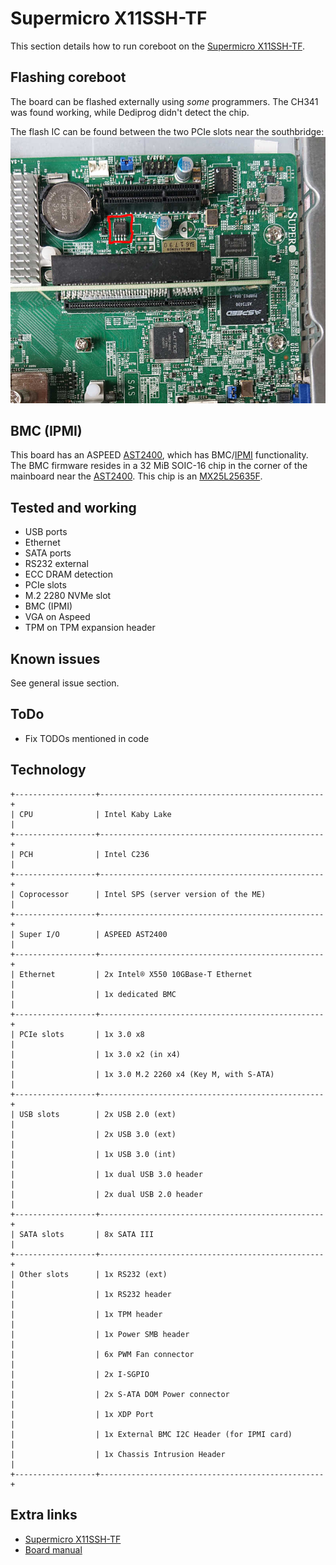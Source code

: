 # Supermicro X11SSH-TF

This section details how to run coreboot on the [Supermicro X11SSH-TF].

## Flashing coreboot

The board can be flashed externally using *some* programmers. The CH341 was found working, while
Dediprog didn't detect the chip.

The flash IC can be found between the two PCIe slots near the southbridge:
![](x11ssh-tf_flash.jpg)

## BMC (IPMI)

This board has an ASPEED [AST2400], which has BMC/[IPMI] functionality. The BMC firmware resides
in a 32 MiB SOIC-16 chip in the corner of the mainboard near the [AST2400]. This chip is an
[MX25L25635F].

## Tested and working

- USB ports
- Ethernet
- SATA ports
- RS232 external
- ECC DRAM detection
- PCIe slots
- M.2 2280 NVMe slot
- BMC (IPMI)
- VGA on Aspeed
- TPM on TPM expansion header

## Known issues

See general issue section.

## ToDo

- Fix TODOs mentioned in code

## Technology

```eval_rst
+------------------+--------------------------------------------------+
| CPU              | Intel Kaby Lake                                  |
+------------------+--------------------------------------------------+
| PCH              | Intel C236                                       |
+------------------+--------------------------------------------------+
| Coprocessor      | Intel SPS (server version of the ME)             |
+------------------+--------------------------------------------------+
| Super I/O        | ASPEED AST2400                                   |
+------------------+--------------------------------------------------+
| Ethernet         | 2x Intel® X550 10GBase-T Ethernet                |
|                  | 1x dedicated BMC                                 |
+------------------+--------------------------------------------------+
| PCIe slots       | 1x 3.0 x8                                        |
|                  | 1x 3.0 x2 (in x4)                                |
|                  | 1x 3.0 M.2 2260 x4 (Key M, with S-ATA)           |
+------------------+--------------------------------------------------+
| USB slots        | 2x USB 2.0 (ext)                                 |
|                  | 2x USB 3.0 (ext)                                 |
|                  | 1x USB 3.0 (int)                                 |
|                  | 1x dual USB 3.0 header                           |
|                  | 2x dual USB 2.0 header                           |
+------------------+--------------------------------------------------+
| SATA slots       | 8x SATA III                                      |
+------------------+--------------------------------------------------+
| Other slots      | 1x RS232 (ext)                                   |
|                  | 1x RS232 header                                  |
|                  | 1x TPM header                                    |
|                  | 1x Power SMB header                              |
|                  | 6x PWM Fan connector                             |
|                  | 2x I-SGPIO                                       |
|                  | 2x S-ATA DOM Power connector                     |
|                  | 1x XDP Port                                      |
|                  | 1x External BMC I2C Header (for IPMI card)       |
|                  | 1x Chassis Intrusion Header                      |
+------------------+--------------------------------------------------+
```

## Extra links

- [Supermicro X11SSH-TF]
- [Board manual]

[Supermicro X11SSH-TF]: https://www.supermicro.com/en/products/motherboard/X11SSH-TF
[Board manual]: https://www.supermicro.com/manuals/motherboard/C236/MNL-1783.pdf
[AST2400]: https://www.aspeedtech.com/products.php?fPath=20&rId=376
[IPMI]: ../../../../drivers/ipmi_kcs.md
[MX25L25635F]: https://media.digikey.com/pdf/Data%20Sheets/Macronix/MX25L25635F.pdf
[N25Q128A]: https://www.micron.com/~/media/Documents/Products/Data%20Sheet/NOR%20Flash/Serial%20NOR/N25Q/n25q_128mb_3v_65nm.pdf

